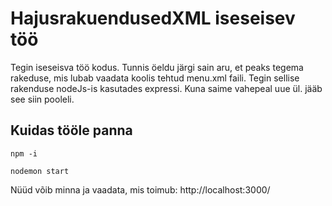 # HajusrakuendusedXML iseseisev töö

Tegin iseseisva töö kodus. Tunnis öeldu järgi sain aru, et peaks tegema rakeduse, mis lubab vaadata koolis tehtud menu.xml faili. Tegin sellise rakenduse nodeJs-is kasutades expressi. Kuna saime vahepeal uue ül. jääb see siin pooleli.

## Kuidas tööle panna

```
npm -i
```
```
nodemon start
```
Nüüd võib minna ja vaadata, mis toimub: http://localhost:3000/

